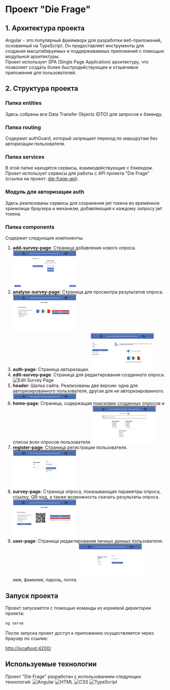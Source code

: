 # Проект "Die Frage"

## 1. Архитектура проекта
Angular - это популярный фреймворк для разработки веб-приложений, основанный на TypeScript. Он предоставляет инструменты для создания масштабируемых и поддерживаемых приложений с помощью модульной архитектуры.  
Проект использует SPA (Single Page Application) архитектуру, что позволяет создать более быстродействующее и отзывчивое приложение для пользователей.

## 2. Структура проекта

### Папка entities
Здесь собраны все Data Transfer Objects (DTO) для запросов к бэкенду.

### Папка routing
Содержит authGuard, который запрещает переход по маршрутам без авторизации пользователя.

### Папка services
В этой папке находятся сервисы, взаимодействующие с бэкендом. Проект использует сервисы для работы с API проекта "Die Frage" (ссылка на проект: [die-frage-api](https://github.com/die-frage/die-frage-api-v2.git)).

### Модуль для авторизации auth
Здесь реализованы сервисы для сохранения jwt токена во временное хранилище браузера и механизм, добавляющий к каждому запросу jwt токена.

### Папка components
Содержит следующие компоненты:

1. **add-survey-page**: Страница добавления нового опроса.
   <img src="images/add-survey-page.jpeg" alt="Add Survey Page" width="200"/>
2. **analyse-survey-page**: Страница для просмотра результатов опроса.
   <img src="images/analyse-survey-page.jpeg" alt="Analyse Survey Page" width="200"/>
3. **auth-page**: Страница авторизации.
   <img src="images/auth-page.jpeg" alt="Auth Page" width="200"/>
4. **edit-survey-page**: Страница для редактирования созданного опроса.
   <img src="images/edit-survey-page.jpeg" alt="Edit Survey Page" width="200"/>
5. **header**: Шапка сайта. Реализованы две версии: одна для авторизированного пользователя, другая для не авторизированного.
   <img src="images/header.jpeg" alt="Header" width="200"/>
6. **home-page**: Страница, содержащая поисковик созданных опросов и список всех опросов пользователя.
   <img src="images/home-page.jpeg" alt="Home Page" width="200"/>
7. **register-page**: Страница регистрации пользователя.
   <img src="images/register-page.jpeg" alt="Register Page" width="200"/>
8. **survey-page**: Страница опроса, показывающая параметры опроса, ссылку, QR-код, а также возможность скачать результаты опроса.
   <img src="images/survey-page.jpeg" alt="Survey Page" width="200"/>
9. **user-page**: Страница редактирования личных данных пользователя: имя, фамилия, пароль, почта.
   <img src="images/user-page.jpeg" alt="User Page" width="200"/>

## Запуск проекта

Проект запускается с помощью команды из корневой директории проекта:

```bash
ng serve
```

После запуска проект доступ к приложению осуществляется через браузер по ссылке:

[http://localhost:4200/](http://localhost:4200/)

## Используемые технологии

Проект "Die Frage" разработан с использованием следующих технологий:
![Angular](https://icons8.com/icon/j9DnICNnlhGk/angularjs)
![HTML](https://icons8.com/icon/v8RpPQUwv0N8/html-5)
![CSS](https://icons8.com/icon/7gdY5qNXaKC0/css3)
![TypeScript](https://icons8.com/icon/nCj4PvnCO0tZ/typescript)

